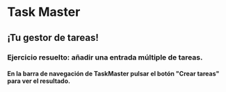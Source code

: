 # Task Master

## ¡Tu gestor de tareas!

### Ejercicio resuelto: añadir una entrada múltiple de tareas. 
#### En la barra de navegación de TaskMaster pulsar el botón "Crear tareas" para ver el resultado.
